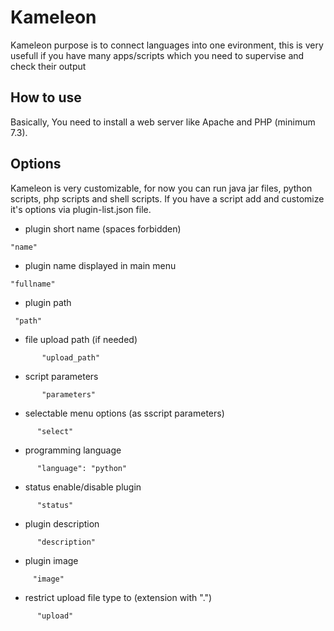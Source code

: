 # Kameleon
Kameleon purpose is to connect languages into one evironment,
this is very usefull if you have many apps/scripts which you need to supervise and check their output

## How to use
Basically, You need to install a web server like Apache and PHP (minimum 7.3).

## Options

Kameleon is very customizable, for now you can run java jar files, python scripts, php scripts and shell scripts.
If you have a script add and customize it's options via plugin-list.json file.

 - plugin short name (spaces forbidden)
```
"name"
```
 - plugin name displayed in main menu
```
"fullname"
```
 - plugin path
```
 "path"
```
 - file upload path (if needed)
 ```
        "upload_path"
```
 - script parameters
 ```
        "parameters"
 ```
  - selectable menu options (as sscript parameters)
  ```
        "select"
  ```
  - programming language
  ```
        "language": "python"
  ```
  - status enable/disable plugin
  ```
        "status"
  ```
  - plugin description
  ```
        "description"
  ```
   - plugin image
   ```
        "image"
   ```
  - restrict upload file type to (extension with ".")
  ```
        "upload"
  ```
